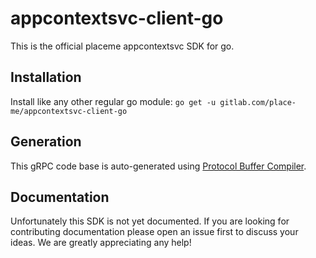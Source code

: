 # appcontextsvc-client-go

This is the official placeme appcontextsvc SDK for go.

## Installation

Install like any other regular go module: `go get -u gitlab.com/place-me/appcontextsvc-client-go`

## Generation

This gRPC code base is auto-generated using [Protocol Buffer Compiler](https://grpc.io/docs/protoc-installation).

## Documentation

Unfortunately this SDK is not yet documented. If you are looking for contributing documentation please open an issue first to discuss your ideas.
We are greatly appreciating any help!
